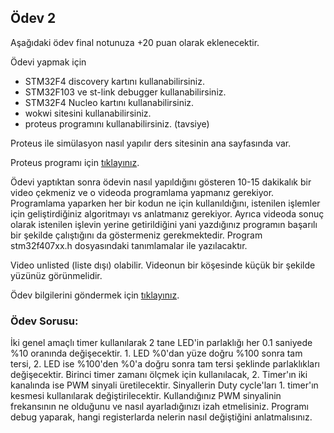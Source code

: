 ## Ödev 2
Aşağıdaki ödev final notunuza +20 puan olarak eklenecektir.

Ödevi yapmak için
- STM32F4 discovery kartını kullanabilirsiniz.
- STM32F103 ve  st-link debugger kullanabilirsiniz.
- STM32F4 Nucleo kartını kullanabilirsiniz.
- wokwi sitesini kullanabilirsiniz.
- proteus programını kullanabilirsiniz. (tavsiye)

Proteus ile simülasyon nasıl yapılır ders sitesinin ana sayfasında var.

Proteus programı için [tıklayınız](https://drive.google.com/file/d/1g7SfHD0NUVeudiIlYYxPVaYGqk-GU8t5/view?usp=sharing).

Ödevi yaptıktan sonra ödevin nasıl yapıldığını gösteren 10-15 dakikalık bir video çekmeniz ve o videoda  programlama yapmanız gerekiyor. Programlama yaparken her bir kodun ne için kullanıldığını,  istenilen işlemler için geliştirdiğiniz algoritmayı vs  anlatmanız gerekiyor. Ayrıca videoda sonuç olarak istenilen işlevin yerine getirildiğini yani yazdığınız programın başarılı bir şekilde çalıştığını da göstermeniz gerekmektedir. Program stm32f407xx.h dosyasındaki tanımlamalar ile yazılacaktır.

Video unlisted (liste dışı) olabilir. Videonun bir köşesinde küçük bir şekilde yüzünüz görünmelidir.

Ödev bilgilerini göndermek için [tıklayınız](https://forms.gle/qsTiTw4tyC9Ym7N8A).

### Ödev Sorusu:

İki genel amaçlı timer kullanılarak 2 tane LED'in parlaklığı her 0.1 saniyede %10 oranında değişecektir. 1. LED %0'dan yüze doğru %100 sonra tam tersi, 2. LED ise %100'den %0'a doğru sonra tam tersi şeklinde parlaklıkları değişecektir. Birinci timer zamanı ölçmek için kullanılacak, 2. Timer'ın iki kanalında ise PWM sinyali üretilecektir. Sinyallerin Duty cycle'ları 1. timer'ın kesmesi kullanılarak değiştirilecektir. Kullandığınız PWM sinyalinin frekansının ne olduğunu ve nasıl ayarladığınızı izah etmelisiniz. Programı debug yaparak, hangi registerlarda nelerin nasıl değiştiğini anlatmalısınız.



